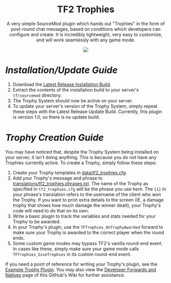 <div align="center"> <h1>TF2 Trophies</h1>

A very simple SourceMod plugin which hands out "Trophies" in the form of post-round chat messages, based on conditions which developers can configure and create. It is incredibly lightweight, very easy to customize, and will work seamlessly with any game mode.

</div>

<p align="center">
  <img src="https://github.com/SupremeSpookmaster/TF2-Trophies/assets/91989209/e2aa54b7-e887-453c-a106-ea506eef4926">
</p>

# *Installation/Update Guide*

1. Download the [Latest Release Installation Build](https://github.com/SupremeSpookmaster/TF2-Trophies/releases/tag/V1.0).
2. Extract the contents of the installation build to your server's `tf/sourcemod` directory.
3. The Trophy System should now be active on your server.
4. To update your server's version of the Trophy System, simply repeat these steps with the Latest Release Update Build. Currently, this plugin is version 1.0, so there is no update build.

# *Trophy Creation Guide*

You may have noticed that, despite the Trophy System being installed on your server, it isn't doing anything. This is because you do not have any Trophies currently active. To create a Trophy, simply follow these steps:

1. Create your Trophy templates in [data/tf2_trophies.cfg](https://github.com/SupremeSpookmaster/TF2-Trophies/blob/main/addons/sourcemod/data/tf2_trophies.cfg).
2. Add your Trophy's message and phrase to [translations/tf2_trophies.phrases.txt](https://github.com/SupremeSpookmaster/TF2-Trophies/blob/main/addons/sourcemod/translations/tf2_trophies.phrases.txt). The name of the Trophy as specified in `tf2_trophies.cfg` will be the phrase you use here. The `{1}` in your phrase's translation refers to the username of the client who won the Trophy. If you want to print extra details to the screen (IE, a damage trophy that shows how much damage the winner dealt), your Trophy's code will need to do that on its own.
3. Write a basic plugin to track the variables and stats needed for your Trophy to be awarded.
4. In your Trophy's plugin, use the `TFTrophies_OnTrophyAwarded` forward to make sure your Trophy is awarded to the correct player when the round ends.
5. Some custom game modes may bypass TF2's vanilla round-end event. In cases like these, simply make sure your game mode calls `TFTrophies_GiveTrophies` in its custom round-end event.

If you need a point of reference for writing your Trophy's plugin, see the [Example Trophy Plugin](https://github.com/SupremeSpookmaster/TF2-Trophies/blob/main/addons/sourcemod/scripting/tftrophies_example.sp). You may also view the [Developer Forwards and Natives](https://github.com/SupremeSpookmaster/TF2-Trophies/wiki/Developer-Forwards-and-Natives) page of this GitHub's Wiki for further assistance.

</div>
